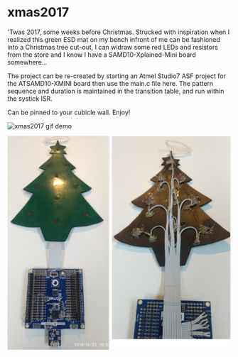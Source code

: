 # xmas2017

'Twas 2017, some weeks before Christmas. Strucked with inspiration when I realized this green ESD mat on my bench infront of me can be fashioned into a Christmas tree cut-out, I can widraw some red LEDs and resistors from the store and I know I have a SAMD10-Xplained-Mini board somewhere...

The project can be re-created by starting an Atmel Studio7 ASF project for the ATSAMD10-XMINI board then use the main.c file here. The pattern sequence and duration is maintained in the transition table, and run within the systick ISR.

Can be pinned to your cubicle wall. Enjoy!


![xmas2017 gif demo](demo/demo.gif) 

![xmas2017 picture](demo/pic1.png) 